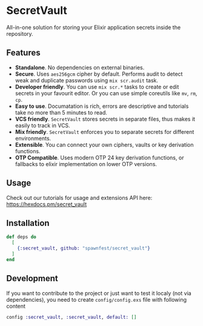 # SecretVault

All-in-one solution for storing your Elixir application secrets inside the repository.

## Features

* **Standalone**. No dependencies on external binaries.
* **Secure**. Uses `aes256gcm` cipher by default. Performs audit to detect weak and duplicate passwords using `mix scr.audit` task.
* **Developer friendly**. You can use `mix scr.*` tasks to create or edit secrets in your favourit editor. Or you can use simple coreutils like `mv`, `rm`, `cp`.
* **Easy to use**. Documatation is rich, errors are descriptive and tutorials take no more than 5 minutes to read.
* **VCS friendly**. `SecretVault` stores secrets in separate files, thus makes it easily to track in VCS.
* **Mix friendly**. `SecretVault` enforces you to separate secrets for different environments.
* **Extensible**. You can connect your own ciphers, vaults or key derivation functions.
* **OTP Compatible**. Uses modern OTP 24 key derivation functions, or fallbacks to elixir implementation on lower OTP versions.

## Usage

Check out our tutorials for usage and extensions API here: https://hexdocs.pm/secret_vault

## Installation

```elixir
def deps do
  [
    {:secret_vault, github: "spawnfest/secret_vault"}
  ]
end
```

## Development

If you want to contribute to the project or just want to test it
localy (not via dependencies), you need to create `config/config.exs`
file with following content

```elixir
config :secret_vault, :secret_vault, default: []
```
